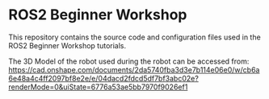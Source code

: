 # ROS2 Beginner Workshop

This repository contains the source code and configuration files used in the ROS2 Beginner Workshop tutorials.

The 3D Model of the robot used during the robot can be accessed from:
https://cad.onshape.com/documents/2da5740fba3d3e7b114e06e0/w/cb6a6e48a4c4ff2097bf8e2e/e/04dacd2fdcd5df7bf3abc02e?renderMode=0&uiState=6776a53ae5bb7970f9026ef1
